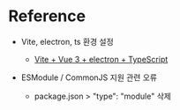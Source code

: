 # Reference

- Vite, electron, ts 환경 설정
    - [Vite + Vue 3 + electron + TypeScript](https://dev.to/brojenuel/vite-vue-3-electron-5h4o)

- ESModule / CommonJS 지원 관련 오류
    - package.json > "type": "module" 삭제

